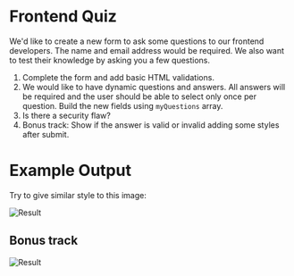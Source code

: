 # Frontend Quiz

We'd like to create a new form to ask some questions to our frontend developers. The name and email address would be required. We also want to test their knowledge by asking you a few questions.

1. Complete the form and add basic HTML validations.
2. We would like to have dynamic questions and answers. All answers will be required and the user should be able to select only once per question. Build the new fields using `myQuestions` array.
3. Is there a security flaw?
4. Bonus track: Show if the answer is valid or invalid adding some styles after submit.


# Example Output

Try to give similar style to this image:

![Result](https://cdn.glitch.com/8da3eaab-7ad4-436a-9b12-f764f46c6877%2Fform.png?v=1607975785868)

## Bonus track

![Result](https://cdn.glitch.com/8da3eaab-7ad4-436a-9b12-f764f46c6877%2Fform-submitted.png?v=1607975786305)